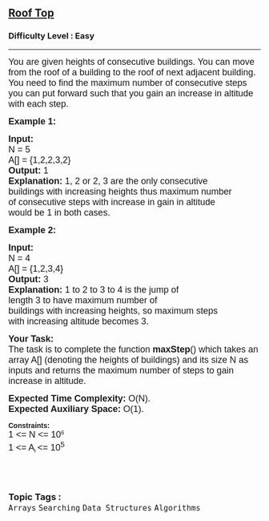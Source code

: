 <h2><a href="https://www.geeksforgeeks.org/problems/roof-top-1587115621/1?page=10&category=Arrays,Strings&difficulty=Easy&sortBy=accuracy">Roof Top</a></h2><h3>Difficulty Level : Easy</h3><hr><div class="problems_problem_content__Xm_eO"><p><span style="font-size:18px"><span style="font-family:arial,helvetica,sans-serif">You are given heights of consecutive buildings. You can move from the roof of a building to the roof of next adjacent building. You need to find the maximum number of consecutive steps you can put forward such that you gain an increase in altitude with each step.</span></span></p>

<p><span style="font-size:18px"><span style="font-family:arial,helvetica,sans-serif"><strong>Example 1:</strong></span></span></p>

<pre><span style="font-size:18px"><span style="font-family:arial,helvetica,sans-serif"><strong>Input:
</strong>N = 5
A[] = {1,2,2,3,2}
<strong>Output: </strong>1<strong>
Explanation: </strong>1, 2 or 2, 3 are the only consecutive 
buildings with increasing heights thus maximum number
of consecutive steps with increase in gain in altitude
would be 1 in both cases.</span></span>
</pre>

<p><span style="font-size:18px"><span style="font-family:arial,helvetica,sans-serif"><strong>Example 2:</strong></span></span></p>

<pre><span style="font-size:18px"><span style="font-family:arial,helvetica,sans-serif"><strong>Input:
</strong>N = 4
A[] = {1,2,3,4}
<strong>Output: </strong>3<strong>
Explanation: </strong>1 to 2 to 3 to 4 is the jump of
length 3 to have maximum number of 
buildings with increasing heights, so maximum steps
with increasing altitude becomes 3.</span></span></pre>

<p><span style="font-size:18px"><span style="font-family:arial,helvetica,sans-serif"><strong>Your Task:</strong><br>
The task is to complete the function <strong>maxStep</strong>() which takes an array A[] (denoting the heights of buildings) and its size N as inputs and&nbsp;returns the maximum number of steps to gain increase in altitude.</span></span></p>

<p><span style="font-size:18px"><span style="font-family:arial,helvetica,sans-serif"><strong>Expected Time Complexity:&nbsp;</strong>O(N).<br>
<strong>Expected Auxiliary Space:&nbsp;</strong>O(1).&nbsp;</span></span></p>

<p><span style="font-family:arial,helvetica,sans-serif"><strong>Constraints:</strong><br>
<span style="font-size:18px">1 &lt;= N &lt;= 10</span><sup>6</sup><br>
<span style="font-size:18px">1 &lt;= A</span><sub>i </sub><span style="font-size:18px">&lt;= 10<sup>5</sup></span></span></p>

<p>&nbsp;</p>
</div><br><p><span style=font-size:18px><strong>Topic Tags : </strong><br><code>Arrays</code>&nbsp;<code>Searching</code>&nbsp;<code>Data Structures</code>&nbsp;<code>Algorithms</code>&nbsp;